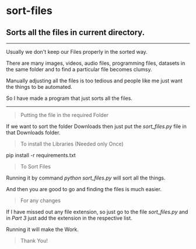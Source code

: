 # sort-files
## Sorts all the files in current directory.
---
 Usually we don't keep our Files properly in the sorted way.
 
 There are many images, videos, audio files, programming files, datasets in the same folder and to find a particular file becomes clumsy.
 
 Manually adjusting all the files is too tedious and people like me just want the things to be automated.
 
 So I have made a program that just sorts all the files.
 
---
> Putting the file in the required Folder

 If we want to sort the folder Downloads then just put the *sort_files.py* file in that Downloads folder.
 
 > To install the Libraries (Needed only Once)
 
 pip install -r requirements.txt
 
 > To Sort Files
 
 Running it by command *python sort_files.py* will sort all the things.
 
 And then you are good to go and finding the files is much easier.

> For any changes

 If I have missed out any file extension, so just go to the file *sort_files.py* and in *Part 3* just add the extension in the respective list.
 
 Running it will make the Work.
 
 >Thank You!
